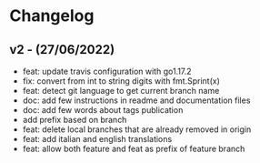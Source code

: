 # Changelog

## v2 - (27/06/2022)

 - feat: update travis configuration with go1.17.2
 - fix: convert from int to string digits with fmt.Sprint(x)
 - feat: detect git language to get current branch name
 - doc: add few instructions in readme and documentation files
 - doc: add few words about tags publication
 - add prefix based on branch
 - feat: delete local branches that are already removed in origin
 - feat: add italian and english translations
 - feat: allow both feature and feat as prefix of feature branch
